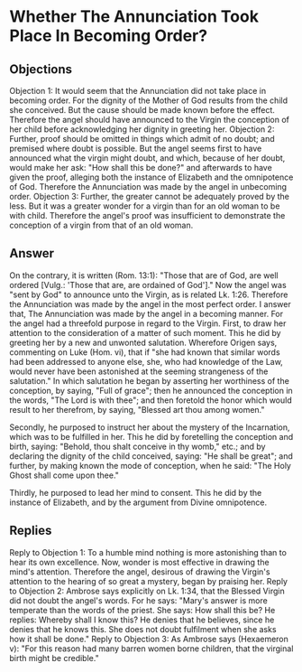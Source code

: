 # Whether The Annunciation Took Place In Becoming Order?
## Objections
Objection 1: It would seem that the Annunciation did not take place in becoming order. For the dignity of the Mother of God results from the child she conceived. But the cause should be made known before the effect. Therefore the angel should have announced to the Virgin the conception of her child before acknowledging her dignity in greeting her.
Objection 2: Further, proof should be omitted in things which admit of no doubt; and premised where doubt is possible. But the angel seems first to have announced what the virgin might doubt, and which, because of her doubt, would make her ask: "How shall this be done?" and afterwards to have given the proof, alleging both the instance of Elizabeth and the omnipotence of God. Therefore the Annunciation was made by the angel in unbecoming order.
Objection 3: Further, the greater cannot be adequately proved by the less. But it was a greater wonder for a virgin than for an old woman to be with child. Therefore the angel's proof was insufficient to demonstrate the conception of a virgin from that of an old woman.
## Answer
On the contrary, it is written (Rom. 13:1): "Those that are of God, are well ordered [Vulg.: 'Those that are, are ordained of God']." Now the angel was "sent by God" to announce unto the Virgin, as is related Lk. 1:26. Therefore the Annunciation was made by the angel in the most perfect order.
I answer that, The Annunciation was made by the angel in a becoming manner. For the angel had a threefold purpose in regard to the Virgin. First, to draw her attention to the consideration of a matter of such moment. This he did by greeting her by a new and unwonted salutation. Wherefore Origen says, commenting on Luke (Hom. vi), that if "she had known that similar words had been addressed to anyone else, she, who had knowledge of the Law, would never have been astonished at the seeming strangeness of the salutation." In which salutation he began by asserting her worthiness of the conception, by saying, "Full of grace"; then he announced the conception in the words, "The Lord is with thee"; and then foretold the honor which would result to her therefrom, by saying, "Blessed art thou among women."

Secondly, he purposed to instruct her about the mystery of the Incarnation, which was to be fulfilled in her. This he did by foretelling the conception and birth, saying: "Behold, thou shalt conceive in thy womb," etc.; and by declaring the dignity of the child conceived, saying: "He shall be great"; and further, by making known the mode of conception, when he said: "The Holy Ghost shall come upon thee."

Thirdly, he purposed to lead her mind to consent. This he did by the instance of Elizabeth, and by the argument from Divine omnipotence.
## Replies
Reply to Objection 1: To a humble mind nothing is more astonishing than to hear its own excellence. Now, wonder is most effective in drawing the mind's attention. Therefore the angel, desirous of drawing the Virgin's attention to the hearing of so great a mystery, began by praising her.
Reply to Objection 2: Ambrose says explicitly on Lk. 1:34, that the Blessed Virgin did not doubt the angel's words. For he says: "Mary's answer is more temperate than the words of the priest. She says: How shall this be? He replies: Whereby shall I know this? He denies that he believes, since he denies that he knows this. She does not doubt fulfilment when she asks how it shall be done."
Reply to Objection 3: As Ambrose says (Hexaemeron v): "For this reason had many barren women borne children, that the virginal birth might be credible."